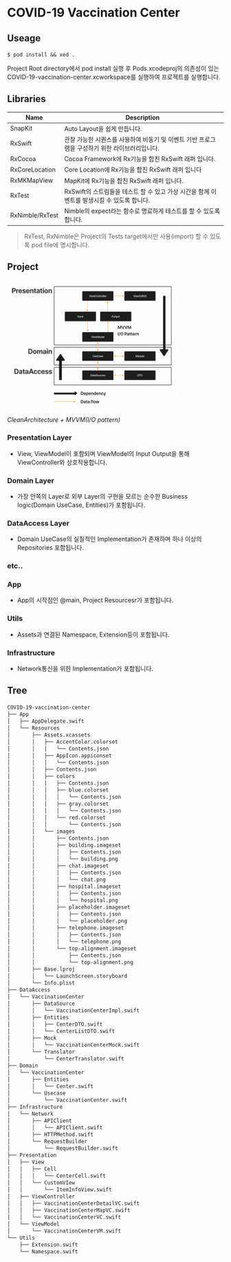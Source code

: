 # COVID-19 Vaccination Center
  ## Useage
  ```
  $ pod install && xed .
  ```
  Project Root directory에서 pod install 실행 후 Pods.xcodeproj의 의존성이 있는 COVID-19-vaccination-center.xcworkspace를 실행하여 프로젝트를 실행합니다. 

    
  ## Libraries
  |Name|Description|
  |---|---|
  |SnapKit|Auto Layout을 쉽게 만듭니다.|
  |RxSwift|관찰 가능한 시퀀스를 사용하여 비동기 및 이벤트 기반 프로그램을 구성하기 위한 라이브러리입니다.|
  |RxCocoa|Cocoa Framework에 Rx기능을 합친 RxSwift 래퍼 입니다.|
  |RxCoreLocation|Core Location에 Rx기능을 합친 RxSwift 래퍼 입니다|
  |RxMKMapView|MapKit에 Rx기능을 합친 RxSwift 래퍼 입니다.|
  |RxTest|RxSwift의 스트림들을 테스트 할 수 있고 가상 시간을 함께 이벤트를 발생시킬 수 있도록 합니다.|
  |RxNimble/RxTest|Nimble의 expect라는 함수로 명료하게 테스트를 할 수 있도록 합니다.|

  > RxTest, RxNimble은 Project의 Tests target에서만 사용(import) 할 수 있도록 pod file에 명시합니다.
 
  ## Project

  <img src="./GithubResources/structure.png" width="400px" height="300px" title="Github_Logo"/>

  *CleanArchitecture + MVVM(I/O pattern)*

  ### Presentation Layer
  - View, ViewModel이 포함되며 ViewModel의 Input Output을 통해 ViewController와 상호작용합니다.
  
  ### Domain Layer
  - 가장 안쪽의 Layer로 외부 Layer의 구현을 모르는 순수한 Business logic(Domain UseCase, Entities)가 포함됩니다.

  ### DataAccess Layer
  - Domain UseCase의 실질적인 Implementation가 존재하며 하나 이상의 Repositories 포함됩니다.

  ### etc..

   ### App
   - App의 시작점인 @main, Project Resourcesr가 포함됩니다.
   
   ### Utils 
   - Assets과 연결된 Namespace, Extension등이 포함됩니다.

   ### Infrastructure
   - Network통신을 위한 Implementation가 포함됩니다.

  ## Tree

```
COVID-19-vaccination-center
├── App
│   ├── AppDelegate.swift
│   └── Resources
│       ├── Assets.xcassets
│       │   ├── AccentColor.colorset
│       │   │   └── Contents.json
│       │   ├── AppIcon.appiconset
│       │   │   └── Contents.json
│       │   ├── Contents.json
│       │   ├── colors
│       │   │   ├── Contents.json
│       │   │   ├── blue.colorset
│       │   │   │   └── Contents.json
│       │   │   ├── gray.colorset
│       │   │   │   └── Contents.json
│       │   │   └── red.colorset
│       │   │       └── Contents.json
│       │   └── images
│       │       ├── Contents.json
│       │       ├── building.imageset
│       │       │   ├── Contents.json
│       │       │   └── building.png
│       │       ├── chat.imageset
│       │       │   ├── Contents.json
│       │       │   └── chat.png
│       │       ├── hospital.imageset
│       │       │   ├── Contents.json
│       │       │   └── hospital.png
│       │       ├── placeholder.imageset
│       │       │   ├── Contents.json
│       │       │   └── placeholder.png
│       │       ├── telephone.imageset
│       │       │   ├── Contents.json
│       │       │   └── telephone.png
│       │       └── top-alignment.imageset
│       │           ├── Contents.json
│       │           └── top-alignment.png
│       ├── Base.lproj
│       │   └── LaunchScreen.storyboard
│       └── Info.plist
├── DataAccess
│   └── VaccinationCenter
│       ├── DataSource
│       │   └── VaccinationCenterImpl.swift
│       ├── Entities
│       │   ├── CenterDTO.swift
│       │   └── CenterListDTO.swift
│       ├── Mock
│       │   └── VaccinationCenterMock.swift
│       └── Translator
│           └── CenterTranslator.swift
├── Domain
│   └── VaccinationCenter
│       ├── Entities
│       │   └── Center.swift
│       └── Usecase
│           └── VaccinationCenter.swift
├── Infrastructure
│   └── Network
│       ├── APIClient
│       │   └── APIClient.swift
│       ├── HTTPMethod.swift
│       └── RequestBuilder
│           └── RequestBuilder.swift
├── Presentation
│   ├── View
│   │   ├── Cell
│   │   │   └── CenterCell.swift
│   │   └── CustomVIew
│   │       └── ItemInfoView.swift
│   ├── ViewController
│   │   ├── VaccinationCenterDetailVC.swift
│   │   ├── VaccinationCenterMapVC.swift
│   │   └── VaccinationCenterVC.swift
│   └── ViewModel
│       └── VaccinationCenterVM.swift
└── Utils
    ├── Extension.swift
    └── Namespace.swift
```
